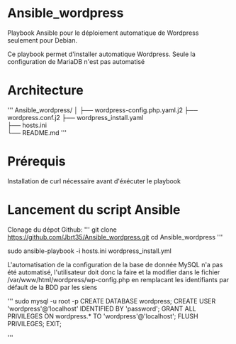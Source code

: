 # Ansible_wordpress
Playbook Ansible pour le déploiement automatique de Wordpress seulement pour Debian. 

Ce playbook permet d'installer automatique Wordpress. Seule la configuration de MariaDB n'est pas automatisé

# Architecture
'''
Ansible_wordpress/
│
├── wordpress-config.php.yaml.j2 
├── wordpress.conf.j2
├── wordpress_install.yaml  
├── hosts.ini             
└── README.md
'''
# Prérequis

Installation de curl nécessaire avant d'éxécuter le playbook

# Lancement du script Ansible

Clonage du dépot Github:
'''
git clone https://github.com/Jbrt35/Ansible_wordpress.git
cd Ansible_wordpress
'''

sudo ansible-playbook -i hosts.ini wordpress_install.yml

L'automatisation de la configuration de la base de donnée MySQL n'a pas été automatisé, l'utilisateur doit donc la faire et la modifier dans le fichier /var/www/html/wordpress/wp-config.php en remplacant les identifiants par défault de la BDD par les siens

'''
sudo mysql -u root -p
CREATE DATABASE wordpress;
CREATE USER 'wordpress'@'localhost' IDENTIFIED BY 'password';
GRANT ALL PRIVILEGES ON wordpress.* TO 'wordpress'@'localhost';
FLUSH PRIVILEGES;
EXIT;

'''
